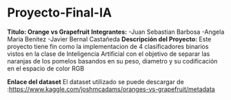 # Proyecto-Final-IA
**Titulo: Orange vs Grapefruit**
**Integrantes:**
-Juan Sebastian Barbosa 
                    -Angela Maria Benitez
                    -Javier Bernal Castañeda
**Descripción del Proyecto:** 
Este proyecto tiene fin como la implementacion de 4 clasificadores binarios vistos en la clase de Inteligencia Artificial con el objetivo de separar las naranjas de los pomelos basandos en su peso, diametro y su codificación en el espacio de color RGB


**Enlace del dataset**
El dataset utilizado se puede descargar de :https://www.kaggle.com/joshmcadams/oranges-vs-grapefruit/metadata